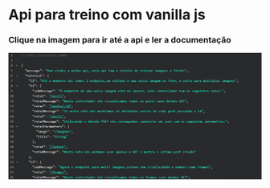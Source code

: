# Api para treino com vanilla js

### Clique na imagem para ir até a api e ler a documentação

<a href="https://fetch-images-api.fly.dev">
  <img src="/api.png">
</a>